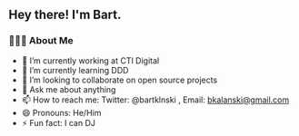 <h2> Hey there! I'm Bart.</h2>

<h3> 👨🏻‍💻 About Me </h3>

- 🔭 I’m currently working at CTI Digital
- 🌱 I’m currently learning DDD
- 👯 I’m looking to collaborate on open source projects
- 💬 Ask me about anything
- 📫 How to reach me: Twitter: @bartklnski , Email: bkalanski@gmail.com
- 😄 Pronouns: He/Him
- ⚡ Fun fact: I can DJ

<br/>

